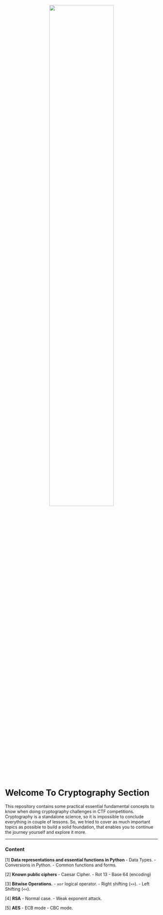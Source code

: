 <div align="center">
	<img style="width:65%" src="https://cdn-icons-png.flaticon.com/512/6928/6928417.png">
</div>


# Welcome To Cryptography Section


This repository contains some practical essential fundamental concepts to know when doing cryptography challenges in CTF competitions. Cryptography is a standalone science, so it is impossible to conclude everything in couple of lessons. So, we tried to cover as much important topics as possible to build a solid foundation, that enables you to continue the journey yourself and explore it more.

---
### Content

[1] **Data representations and essential functions in Python**
	- Data Types.
	- Conversions in Python.
	- Common functions and forms.

[2] **Known public ciphers**
	- Caesar Cipher.
	- Rot 13
	- Base 64 (encoding)

[3] **Bitwise Operations.**
	- ` xor ` logical operator.
	- Right shifting (`>>`).
	- Left Shifting (`<<`).

[4] **RSA**
	- Normal case.
	- Weak exponent attack.

[5] **AES**
	- ECB mode
	- CBC mode.
